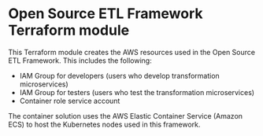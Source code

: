 # Open Source ETL Framework Terraform module
This Terraform module creates the AWS resources used in the Open Source ETL Framework. This includes the following:
* IAM Group for developers (users who develop transformation microservices)
* IAM Group for testers (users who test the transformation microservices)
* Container role service account

The container solution uses the AWS Elastic Container Service (Amazon ECS) to host the Kubernetes nodes used in this framework.